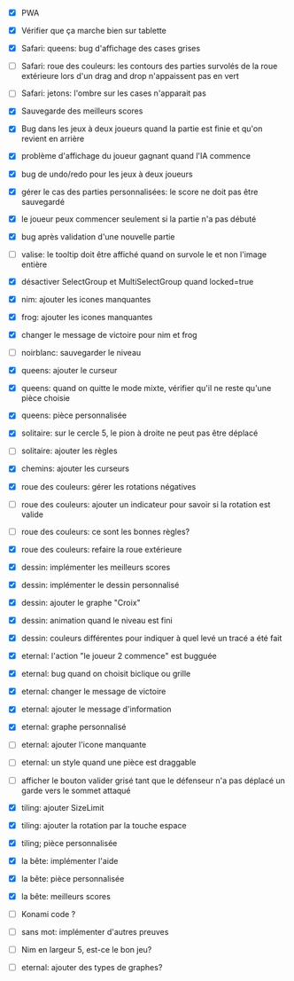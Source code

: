 - [x] PWA
- [x] Vérifier que ça marche bien sur tablette
- [x] Safari: queens: bug d'affichage des cases grises
- [ ] Safari: roue des couleurs: les contours des parties survolés de
       la roue extérieure lors d'un drag and drop n'appaissent pas en vert 
- [ ] Safari: jetons: l'ombre sur les cases n'apparait pas
- [x] Sauvegarde des meilleurs scores
- [x] Bug dans les jeux à deux joueurs quand la partie est finie et qu'on revient en arrière
- [x] problème d'affichage du joueur gagnant quand l'IA commence
- [x] bug de undo/redo pour les jeux à deux joueurs
- [x] gérer le cas des parties personnalisées: le score ne doit pas être sauvegardé
- [x] le joueur peux commencer seulement si la partie n'a pas débuté
- [x] bug après validation d'une nouvelle partie
- [ ] valise: le tooltip doit être affiché quand on survole le <a> et non l'image entière
- [x] désactiver SelectGroup et MultiSelectGroup quand locked=true
- [x] nim: ajouter les icones manquantes
- [x] frog: ajouter les icones manquantes
- [x] changer le message de victoire pour nim et frog
- [ ] noirblanc: sauvegarder le niveau
- [x] queens: ajouter le curseur
- [x] queens: quand on quitte le mode mixte, vérifier qu'il ne reste qu'une pièce choisie
- [x] queens: pièce personnalisée
- [x] solitaire: sur le cercle 5, le pion à droite ne peut pas être déplacé 
- [ ] solitaire: ajouter les règles
- [x] chemins: ajouter les curseurs
- [x] roue des couleurs: gérer les rotations négatives
- [ ] roue des couleurs: ajouter un indicateur pour savoir si la rotation est valide
- [ ] roue des couleurs: ce sont les bonnes règles?
- [x] roue des couleurs: refaire la roue extérieure
- [x] dessin: implémenter les meilleurs scores
- [x] dessin: implémenter le dessin personnalisé
- [x] dessin: ajouter le graphe "Croix"
- [x] dessin: animation quand le niveau est fini
- [x] dessin: couleurs différentes pour indiquer à quel levé un tracé a été fait
- [x] eternal: l'action "le joueur 2 commence" est bugguée
- [x] eternal: bug quand on choisit biclique ou grille
- [x] eternal: changer le message de victoire
- [x] eternal: ajouter le message d'information
- [x] eternal: graphe personnalisé
- [ ] eternal: ajouter l'icone manquante
- [ ] eternal: un style quand une pièce est draggable
- [ ] afficher le bouton valider grisé tant que le défenseur n'a pas déplacé un garde vers le sommet attaqué
- [x] tiling: ajouter SizeLimit
- [x] tiling: ajouter la rotation par la touche espace
- [x] tiling; pièce personnalisée
- [x] la bête: implémenter l'aide
- [x] la bête: pièce personnalisée
- [x] la bête: meilleurs scores

- [ ] Konami code ?
- [ ] sans mot: implémenter d'autres preuves
- [ ] Nim en largeur 5, est-ce le bon jeu?
- [ ] eternal: ajouter des types de graphes?
